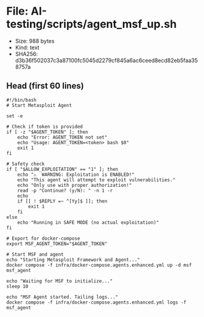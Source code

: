 # File: AI-testing/scripts/agent_msf_up.sh

- Size: 988 bytes
- Kind: text
- SHA256: d3b36f502037c3a87100fc5045d2279cf845a6ac6ceed8ecd82eb5faa358757a

## Head (first 60 lines)

```
#!/bin/bash
# Start Metasploit Agent

set -e

# Check if token is provided
if [ -z "$AGENT_TOKEN" ]; then
    echo "Error: AGENT_TOKEN not set"
    echo "Usage: AGENT_TOKEN=<token> bash $0"
    exit 1
fi

# Safety check
if [ "$ALLOW_EXPLOITATION" == "1" ]; then
    echo "⚠️  WARNING: Exploitation is ENABLED!"
    echo "This agent will attempt to exploit vulnerabilities."
    echo "Only use with proper authorization!"
    read -p "Continue? (y/N): " -n 1 -r
    echo
    if [[ ! $REPLY =~ ^[Yy]$ ]]; then
        exit 1
    fi
else
    echo "Running in SAFE MODE (no actual exploitation)"
fi

# Export for docker-compose
export MSF_AGENT_TOKEN="$AGENT_TOKEN"

# Start MSF and agent
echo "Starting Metasploit Framework and Agent..."
docker compose -f infra/docker-compose.agents.enhanced.yml up -d msf msf_agent

echo "Waiting for MSF to initialize..."
sleep 10

echo "MSF Agent started. Tailing logs..."
docker compose -f infra/docker-compose.agents.enhanced.yml logs -f msf_agent
```

